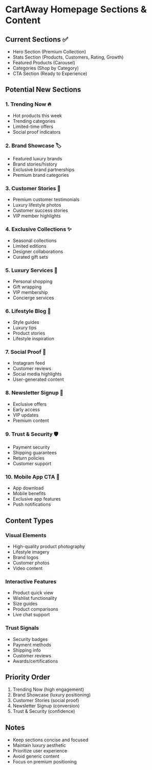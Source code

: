 # CartAway Homepage Sections & Content

## Current Sections ✅
- Hero Section (Premium Collection)
- Stats Section (Products, Customers, Rating, Growth)
- Featured Products (Carousel)
- Categories (Shop by Category)
- CTA Section (Ready to Experience)

## Potential New Sections

### 1. **Trending Now** 🔥
- Hot products this week
- Trending categories
- Limited-time offers
- Social proof indicators

### 2. **Brand Showcase** 🏷️
- Featured luxury brands
- Brand stories/history
- Exclusive brand partnerships
- Premium brand categories

### 3. **Customer Stories** 💎
- Premium customer testimonials
- Luxury lifestyle photos
- Customer success stories
- VIP member highlights

### 4. **Exclusive Collections** ✨
- Seasonal collections
- Limited editions
- Designer collaborations
- Curated gift sets

### 5. **Luxury Services** 🎁
- Personal shopping
- Gift wrapping
- VIP membership
- Concierge services

### 6. **Lifestyle Blog** 📖
- Style guides
- Luxury tips
- Product stories
- Lifestyle inspiration

### 7. **Social Proof** 📱
- Instagram feed
- Customer reviews
- Social media highlights
- User-generated content

### 8. **Newsletter Signup** 📧
- Exclusive offers
- Early access
- VIP updates
- Premium content

### 9. **Trust & Security** 🛡️
- Payment security
- Shipping guarantees
- Return policies
- Customer support

### 10. **Mobile App CTA** 📱
- App download
- Mobile benefits
- Exclusive app features
- Push notifications

## Content Types

### **Visual Elements**
- High-quality product photography
- Lifestyle imagery
- Brand logos
- Customer photos
- Video content

### **Interactive Features**
- Product quick view
- Wishlist functionality
- Size guides
- Product comparisons
- Live chat support

### **Trust Signals**
- Security badges
- Payment methods
- Shipping info
- Customer reviews
- Awards/certifications

## Priority Order
1. Trending Now (high engagement)
2. Brand Showcase (luxury positioning)
3. Customer Stories (social proof)
4. Newsletter Signup (conversion)
5. Trust & Security (confidence)

## Notes
- Keep sections concise and focused
- Maintain luxury aesthetic
- Prioritize user experience
- Avoid generic content
- Focus on premium positioning
